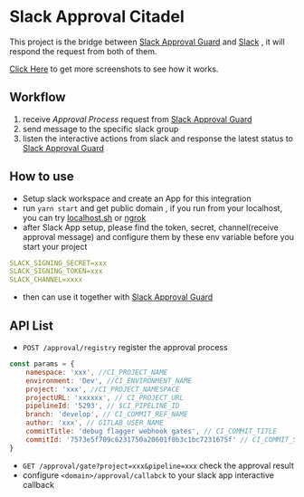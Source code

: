 # Slack Approval Citadel
This project is the bridge between [Slack Approval Guard](https://github.com/shawnliujw/slack-approval-guard/blob/master/README.md) and [Slack](https://slack.com) , it will respond the request from both of them.

[Click Here](https://github.com/shawnliujw/slack-approval-guard/blob/master/README.md#workflow) to get more screenshots to see how it works.

## Workflow  
1. receive *Approval Process* request from [Slack Approval Guard](https://github.com/shawnliujw/slack-approval-guard/blob/master/README.md)
2. send message to the specific slack group
3. listen the interactive actions from slack and response the latest status to [Slack Approval Guard](https://github.com/shawnliujw/slack-approval-guard/blob/master/README.md)

## How to use  
* Setup slack workspace and create an App for this integration
* run `yarn start` and get public domain , if you run from your localhost, you can try [localhost.sh](https://localhost.run/) or [ngrok](https://ngrok.com/) 
* after Slack App setup, please find the token, secret, channel(receive approval message) and configure them by these env variable  before you start your project  
```yaml
SLACK_SIGNING_SECRET=xxx
SLACK_SIGNING_TOKEN=xxx
SLACK_CHANNEL=xxxx
```
* then can use it together with [Slack Approval Guard](https://github.com/shawnliujw/slack-approval-guard/blob/master/README.md)


## API List
* `POST /approval/registry`  register the approval process  
```js
const params = {
    namespace: 'xxx', //CI_PROJECT_NAME
    environment: 'Dev', //CI_ENVIRONMENT_NAME
    project: 'xxx', //CI_PROJECT_NAMESPACE
    projectURL: 'xxxxxx', // CI_PROJECT_URL
    pipelineId: '5293', // $CI_PIPELINE_ID
    branch: 'develop', // CI_COMMIT_REF_NAME
    author: 'xxx', // GITLAB_USER_NAME
    commitTitle: 'debug flagger webhook gates', // CI_COMMIT_TITLE
    commitId: '7573e5f709c6231750a20601f0b3c1bc7231675f' // CI_COMMIT_SHA
}
```
* `GET /approval/gate?project=xxx&pipeline=xxx`  check the approval result  
* configure `<domain>/approval/callabck` to your slack app interactive callback  


